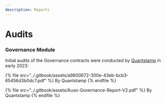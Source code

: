 ```yaml
---
description: Reports
---
```


# Audits

### Governance Module

Initial audits of the Governance contracts were conducted by [Quantstamp](https://quantstamp.com/) in early 2023:

{% file src="../.gitbook/assets/a9600672-300e-43eb-bcb3-65456d3b0dc7.pdf" %}
By Quantstamp
{% endfile %}

{% file src="../.gitbook/assets/Auxo-Governance-Report-V2.pdf" %}
By Quantstamp
{% endfile %}
